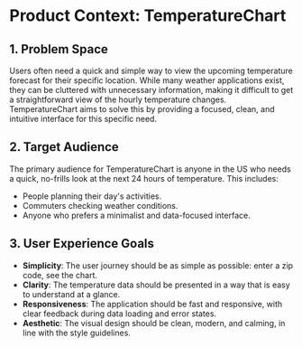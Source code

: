 # Product Context: TemperatureChart

## 1. Problem Space

Users often need a quick and simple way to view the upcoming temperature forecast for their specific location. While many weather applications exist, they can be cluttered with unnecessary information, making it difficult to get a straightforward view of the hourly temperature changes. TemperatureChart aims to solve this by providing a focused, clean, and intuitive interface for this specific need.

## 2. Target Audience

The primary audience for TemperatureChart is anyone in the US who needs a quick, no-frills look at the next 24 hours of temperature. This includes:
- People planning their day's activities.
- Commuters checking weather conditions.
- Anyone who prefers a minimalist and data-focused interface.

## 3. User Experience Goals

- **Simplicity**: The user journey should be as simple as possible: enter a zip code, see the chart.
- **Clarity**: The temperature data should be presented in a way that is easy to understand at a glance.
- **Responsiveness**: The application should be fast and responsive, with clear feedback during data loading and error states.
- **Aesthetic**: The visual design should be clean, modern, and calming, in line with the style guidelines.
